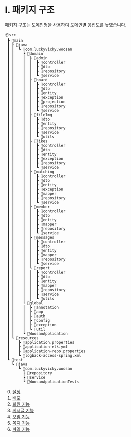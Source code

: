 # I. 패키지 구조
패키지 구조는 도메인형을 사용하여 도메인별 응집도를 높였습니다.
```
📦src
 ┣ 📂main
 ┃ ┣ 📂java
 ┃ ┃  ┗ 📂com.luckyvicky.woosan
 ┃ ┃    ┣ 📂domain
 ┃ ┃    ┃  ┣ 📂admin
 ┃ ┃    ┃  ┃  ┣ 📂controller
 ┃ ┃    ┃  ┃  ┣ 📂dto
 ┃ ┃    ┃  ┃  ┣ 📂repository
 ┃ ┃    ┃  ┃  ┗ 📂service
 ┃ ┃    ┃  ┣ 📂board
 ┃ ┃    ┃  ┃  ┣ 📂controller
 ┃ ┃    ┃  ┃  ┣ 📂dto
 ┃ ┃    ┃  ┃  ┣ 📂entity
 ┃ ┃    ┃  ┃  ┣ 📂exception
 ┃ ┃    ┃  ┃  ┣ 📂projection
 ┃ ┃    ┃  ┃  ┣ 📂repository
 ┃ ┃    ┃  ┃  ┗ 📂service
 ┃ ┃    ┃  ┣ 📂fileImg
 ┃ ┃    ┃  ┃  ┣ 📂dto
 ┃ ┃    ┃  ┃  ┣ 📂entity
 ┃ ┃    ┃  ┃  ┣ 📂repository
 ┃ ┃    ┃  ┃  ┣ 📂service
 ┃ ┃    ┃  ┃  ┗ 📂utils
 ┃ ┃    ┃  ┣ 📂likes
 ┃ ┃    ┃  ┃  ┣ 📂controller
 ┃ ┃    ┃  ┃  ┣ 📂dto
 ┃ ┃    ┃  ┃  ┣ 📂entity
 ┃ ┃    ┃  ┃  ┣ 📂exception
 ┃ ┃    ┃  ┃  ┣ 📂repository
 ┃ ┃    ┃  ┃  ┗ 📂service
 ┃ ┃    ┃  ┣ 📂matching
 ┃ ┃    ┃  ┃  ┣ 📂controller
 ┃ ┃    ┃  ┃  ┣ 📂dto
 ┃ ┃    ┃  ┃  ┣ 📂entity
 ┃ ┃    ┃  ┃  ┣ 📂exception
 ┃ ┃    ┃  ┃  ┣ 📂mapper
 ┃ ┃    ┃  ┃  ┣ 📂repository
 ┃ ┃    ┃  ┃  ┗ 📂service
 ┃ ┃    ┃  ┣ 📂member
 ┃ ┃    ┃  ┃  ┣ 📂controller
 ┃ ┃    ┃  ┃  ┣ 📂dto
 ┃ ┃    ┃  ┃  ┣ 📂entity
 ┃ ┃    ┃  ┃  ┣ 📂mapper
 ┃ ┃    ┃  ┃  ┣ 📂repository
 ┃ ┃    ┃  ┃  ┗ 📂service
 ┃ ┃    ┃  ┣ 📂messages
 ┃ ┃    ┃  ┃  ┣ 📂controller
 ┃ ┃    ┃  ┃  ┣ 📂dto
 ┃ ┃    ┃  ┃  ┣ 📂entity
 ┃ ┃    ┃  ┃  ┣ 📂mapper
 ┃ ┃    ┃  ┃  ┣ 📂repository
 ┃ ┃    ┃  ┃  ┗ 📂service
 ┃ ┃    ┃  ┗ 📂report
 ┃ ┃    ┃  ┃  ┣ 📂controller
 ┃ ┃    ┃  ┃  ┣ 📂dto
 ┃ ┃    ┃  ┃  ┣ 📂entity
 ┃ ┃    ┃  ┃  ┣ 📂mapper
 ┃ ┃    ┃  ┃  ┣ 📂repository
 ┃ ┃    ┃  ┃  ┣ 📂service
 ┃ ┃    ┃  ┃  ┗ 📂utils
 ┃ ┃    ┗ 📂global
 ┃ ┃    ┃  ┣ 📂annotation
 ┃ ┃    ┃  ┣ 📂aop
 ┃ ┃    ┃  ┣ 📂auth
 ┃ ┃    ┃  ┣ 📂config
 ┃ ┃    ┃  ┣ 📂exception
 ┃ ┃    ┃  ┗ 📂util
 ┃ ┃    ┗ 📜WoosanApplication
 ┃ ┗ 📂resources
 ┃    ┣ 📜application.properties
 ┃    ┣ 📜application-elk.yml
 ┃    ┣ 📜application-repo.properties
 ┃    ┗ 📜logback-access-spring.xml
 ┗ 📂test
   ┗ 📂java
      ┗ 📂com.luckyvicky.woosan
        ┣ 📂repository
        ┣ 📂service
        ┗ 📜WoosanApplicationTests
```
0. <a href="https://github.com/LuckyVickys/woosan-back/tree/main/Readme.assets/config">설정</a>
1. <a href="https://github.com/LuckyVickys/woosan-front/blob/main/Readme.assets/Deploy/deploy.md">배포</a>
2. <a href="https://github.com/LuckyVickys/woosan-front/tree/main/Readme.assets/member">회원 기능
3. <a href="https://github.com/LuckyVickys/woosan-front/tree/main/Readme.assets/board">게시글 기능</a>
4. <a href="https://github.com/LuckyVickys/woosan-front/tree/main/Readme.assets/matching">모임 기능</a>
5. <a href="https://github.com/LuckyVickys/woosan-back/blob/main/Readme.assets/message/AddMessage.md">쪽지 기능</a>
6. <a href="https://github.com/LuckyVickys/woosan-back/tree/main/Readme.assets/file">파일 기능</a>
